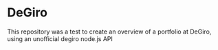 # DeGiro

This repository was a test to create an overview of a portfolio at DeGiro, using an unofficial degiro node.js API
